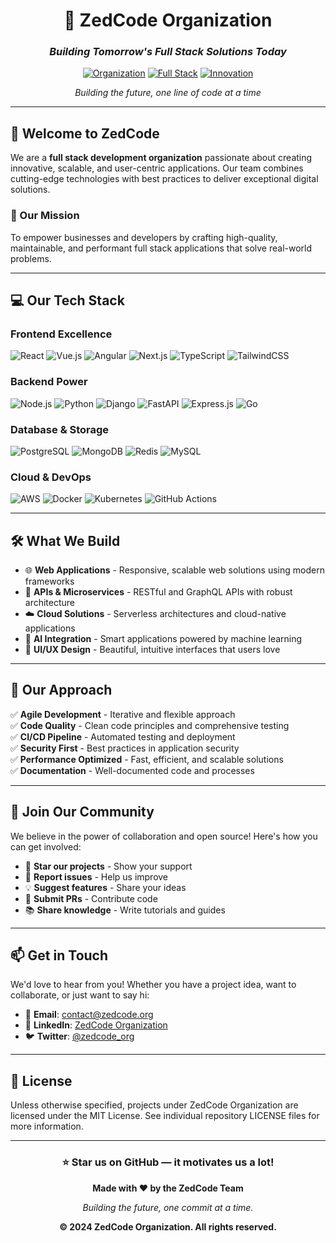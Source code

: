 <div align="center">

# 🚀 ZedCode Organization

### *Building Tomorrow's Full Stack Solutions Today*

[![Organization](https://img.shields.io/badge/Organization-ZedCode-blue?style=for-the-badge)](https://github.com/zedcode-org)
[![Full Stack](https://img.shields.io/badge/Full--Stack-Development-green?style=for-the-badge)](https://github.com/zedcode-org)
[![Innovation](https://img.shields.io/badge/Innovation-Driven-orange?style=for-the-badge)](https://github.com/zedcode-org)

*Building the future, one line of code at a time*

</div>

---

## 👋 Welcome to ZedCode

We are a **full stack development organization** passionate about creating innovative, scalable, and user-centric applications. Our team combines cutting-edge technologies with best practices to deliver exceptional digital solutions.

### 🎯 Our Mission

To empower businesses and developers by crafting high-quality, maintainable, and performant full stack applications that solve real-world problems.

---

## 💻 Our Tech Stack

### Frontend Excellence
![React](https://img.shields.io/badge/React-20232A?style=for-the-badge&logo=react&logoColor=61DAFB)
![Vue.js](https://img.shields.io/badge/Vue.js-35495E?style=for-the-badge&logo=vue.js&logoColor=4FC08D)
![Angular](https://img.shields.io/badge/Angular-DD0031?style=for-the-badge&logo=angular&logoColor=white)
![Next.js](https://img.shields.io/badge/Next.js-000000?style=for-the-badge&logo=next.js&logoColor=white)
![TypeScript](https://img.shields.io/badge/TypeScript-007ACC?style=for-the-badge&logo=typescript&logoColor=white)
![TailwindCSS](https://img.shields.io/badge/Tailwind_CSS-38B2AC?style=for-the-badge&logo=tailwind-css&logoColor=white)

### Backend Power
![Node.js](https://img.shields.io/badge/Node.js-43853D?style=for-the-badge&logo=node.js&logoColor=white)
![Python](https://img.shields.io/badge/Python-3776AB?style=for-the-badge&logo=python&logoColor=white)
![Django](https://img.shields.io/badge/Django-092E20?style=for-the-badge&logo=django&logoColor=white)
![FastAPI](https://img.shields.io/badge/FastAPI-009688?style=for-the-badge&logo=fastapi&logoColor=white)
![Express.js](https://img.shields.io/badge/Express.js-404D59?style=for-the-badge&logo=express&logoColor=white)
![Go](https://img.shields.io/badge/Go-00ADD8?style=for-the-badge&logo=go&logoColor=white)

### Database & Storage
![PostgreSQL](https://img.shields.io/badge/PostgreSQL-316192?style=for-the-badge&logo=postgresql&logoColor=white)
![MongoDB](https://img.shields.io/badge/MongoDB-4EA94B?style=for-the-badge&logo=mongodb&logoColor=white)
![Redis](https://img.shields.io/badge/Redis-DC382D?style=for-the-badge&logo=redis&logoColor=white)
![MySQL](https://img.shields.io/badge/MySQL-00000F?style=for-the-badge&logo=mysql&logoColor=white)

### Cloud & DevOps
![AWS](https://img.shields.io/badge/AWS-232F3E?style=for-the-badge&logo=amazon-aws&logoColor=white)
![Docker](https://img.shields.io/badge/Docker-2496ED?style=for-the-badge&logo=docker&logoColor=white)
![Kubernetes](https://img.shields.io/badge/Kubernetes-326CE5?style=for-the-badge&logo=kubernetes&logoColor=white)
![GitHub Actions](https://img.shields.io/badge/GitHub_Actions-2088FF?style=for-the-badge&logo=github-actions&logoColor=white)

---

## 🛠️ What We Build

- 🌐 **Web Applications** - Responsive, scalable web solutions using modern frameworks
- 🔧 **APIs & Microservices** - RESTful and GraphQL APIs with robust architecture
- ☁️ **Cloud Solutions** - Serverless architectures and cloud-native applications
- 🤖 **AI Integration** - Smart applications powered by machine learning
- 🎨 **UI/UX Design** - Beautiful, intuitive interfaces that users love

---

## 🌟 Our Approach

✅ **Agile Development** - Iterative and flexible approach  
✅ **Code Quality** - Clean code principles and comprehensive testing  
✅ **CI/CD Pipeline** - Automated testing and deployment  
✅ **Security First** - Best practices in application security  
✅ **Performance Optimized** - Fast, efficient, and scalable solutions  
✅ **Documentation** - Well-documented code and processes  

---

## 🤝 Join Our Community

We believe in the power of collaboration and open source! Here's how you can get involved:

- 🌟 **Star our projects** - Show your support
- 🐛 **Report issues** - Help us improve
- 💡 **Suggest features** - Share your ideas
- 🔀 **Submit PRs** - Contribute code
- 📚 **Share knowledge** - Write tutorials and guides

---

## 📫 Get in Touch

We'd love to hear from you! Whether you have a project idea, want to collaborate, or just want to say hi:

- 📧 **Email**: contact@zedcode.org
- 💼 **LinkedIn**: [ZedCode Organization](https://linkedin.com/company/zedcode-org)
- 🐦 **Twitter**: [@zedcode_org](https://twitter.com/zedcode_org)

---

## 📄 License

Unless otherwise specified, projects under ZedCode Organization are licensed under the MIT License. See individual repository LICENSE files for more information.

---

<div align="center">

### ⭐ Star us on GitHub — it motivates us a lot!

**Made with ❤️ by the ZedCode Team**

*Building the future, one commit at a time.*

**© 2024 ZedCode Organization. All rights reserved.**

</div>
